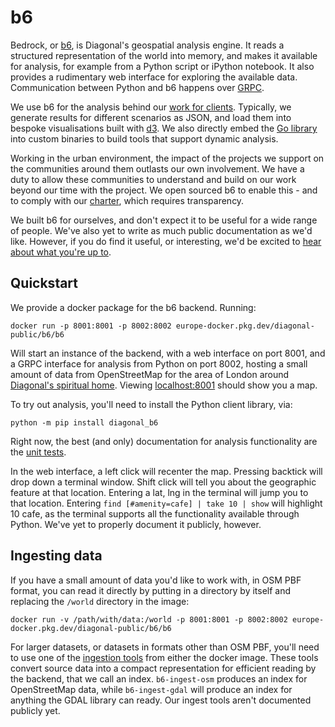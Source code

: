 # b6

Bedrock, or [b6](https://diagonal.works/b6), is Diagonal's geospatial analysis
engine. It reads a structured representation of the world into memory, and
makes it available for analysis, for example from a Python script or iPython
notebook. It also provides a rudimentary web interface for exploring the
available data. Communication between Python and b6 happens over
[GRPC](https://grpc.io).

We use b6 for the analysis behind our
[work for clients](http://diagonal.works/journal). Typically, we generate
results for different scenarios as JSON, and load them into bespoke
visualisations built with [d3](https://d3js.org/). We also directly embed
the [Go library](src/diagonal.works/b6/world.go) into custom
binaries to build tools that support dynamic analysis.

Working in the urban environment, the impact of the projects we support on
the communities around them outlasts our own involvement. We have a duty to
allow these communities to understand and build on our work beyond our time
with the project. We open sourced b6 to enable this - and to comply with our
[charter](http://diagonal.works/charter), which requires transparency.

We built b6 for ourselves, and don't expect it to be useful for a wide range
of people. We've also yet to write as much public documentation as we'd like.
However, if you do find it useful, or interesting, we'd be excited to [hear
about what you're up to](mailto:hello@diagonal.works).

## Quickstart

We provide a docker package for the b6 backend. Running:

```
docker run -p 8001:8001 -p 8002:8002 europe-docker.pkg.dev/diagonal-public/b6/b6
```

Will start an instance of the backend, with a web interface on port 8001, and
a GRPC interface for analysis from Python on port 8002, hosting a small amount
of data from OpenStreetMap for the area of London around
[Diagonal's spiritual home](https://www.dishoom.com/kings-cross/). Viewing
[localhost:8001](http://localhost:8001) should show you a map.

To try out analysis, you'll need to install the Python client library, via:

```
python -m pip install diagonal_b6
```

Right now, the best (and only) documentation for analysis functionality are the [unit tests](python/diagonal_b6/b6_test.py).

In the web interface, a left click will recenter the
map. Pressing backtick will drop down a terminal window. Shift click will
tell you about the geographic feature at that location. Entering a lat, lng
in the terminal will jump you to that location. Entering
`find [#amenity=cafe] | take 10 | show` will highlight 10 cafe, as the terminal
supports all the functionality available through Python. We've yet to properly
document it publicly, however.

## Ingesting data

If you have a small amount of data you'd like to work with, in OSM PBF format,
you can read it directly by putting in a directory by itself and replacing the
`/world` directory in the image:

```
docker run -v /path/with/data:/world -p 8001:8001 -p 8002:8002 europe-docker.pkg.dev/diagonal-public/b6/b6
```

For larger datasets, or datasets in formats other than OSM PBF, you'll need to
use one of the [ingestion tools](src/diagonal.works/b6/cmd) from either the
docker image. These tools convert source data into a compact representation for
efficient reading by the backend, that we call an index. `b6-ingest-osm` produces
an index for OpenStreetMap data, while `b6-ingest-gdal` will produce an index for
anything the GDAL library can ready. Our ingest tools aren't documented
publicly yet.


